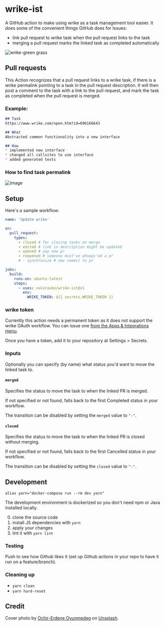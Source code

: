# wrike-ist

A GitHub action to make using wrike as a task management tool easier. It does some of the convenient things GitHub does for Issues:

* link pull request to wrike task when the pull request links to the task
* merging a pull request marks the linked task as completed automatically

![wrike-green grass](https://repository-images.githubusercontent.com/370986019/438bfa00-bee4-11eb-86c2-03452b4e91f4)

## Pull requests

This Action recognizes that a pull request links to a wrike task, if there is a wrike permalink pointing to a task in the pull request description. It will then post a comment to the task with a link to the pull request, and mark the task as completed when the pull request is merged.

### Example:

```markdown
## Task
https://www.wrike.com/open.htm?id=696166643

## What
Abstracted common functionality into a new interface

## How
* implemented new interface
* changed all callsites to use interface
* added generated tests
```

### How to find task permalink

![image](https://user-images.githubusercontent.com/6322484/119765500-56a3c780-beee-11eb-8af6-c2d4085682f2.png)


## Setup

Here's a sample workflow:

```yaml
name: 'Update wrike'

on:
  pull_request:
    types:
      - closed # for closing tasks on merge
      - edited # link in description might be updated
      - opened # yay new pr
      - reopened # someone must've whoops'ed a pr
      # - synchronize # new commit to pr

jobs:
  build:
    runs-on: ubuntu-latest
    steps:
      - uses: valerauko/wrike-ist@v1
        env:
          WRIKE_TOKEN: ${{ secrets.WRIKE_TOKEN }}
```

### wrike token

Currently this action needs a permanent token as it does not support the wrike OAuth workflow. You can issue one [from the Apps & Integrations menu](https://help.wrike.com/hc/en-us/community/posts/211849065-Get-Started-with-Wrike-s-API).

Once you have a token, add it to your repository at Settings > Secrets.

### Inputs

Optionally you can specify (by name) what status you'd want to move the linked task to.

#### `merged`

Specifies the status to move the task to when the linked PR is merged.

If not specified or not found, falls back to the first Completed status in your workflow.

The transition can be disabled by setting the `merged` value to `"-"`.

#### `closed`

Specifies the status to move the task to when the linked PR is closed without merging.

If not specified or not found, falls back to the first Cancelled status in your workflow.

The transition can be disabled by setting the `closed` value to `"-"`.

## Development

```shell
alias yarn="docker-compose run --rm dev yarn"
```

The development environment is dockerized so you don't need npm or Java installed locally.

0. clone the source code
0. install JS dependencies with `yarn`
0. apply your changes
0. lint it with `yarn lint`

### Testing

Push to see how Github likes it (set up Github actions in your repo to have it run on a feature/branch).

### Cleaning up

* `yarn clean`
* `yarn hard-reset`

## Credit

Cover photo by <a href="https://unsplash.com/@chiklad?utm_source=unsplash&utm_medium=referral&utm_content=creditCopyText">Ochir-Erdene Oyunmedeg</a> on <a href="https://unsplash.com/s/photos/grass?utm_source=unsplash&utm_medium=referral&utm_content=creditCopyText">Unsplash</a>.
